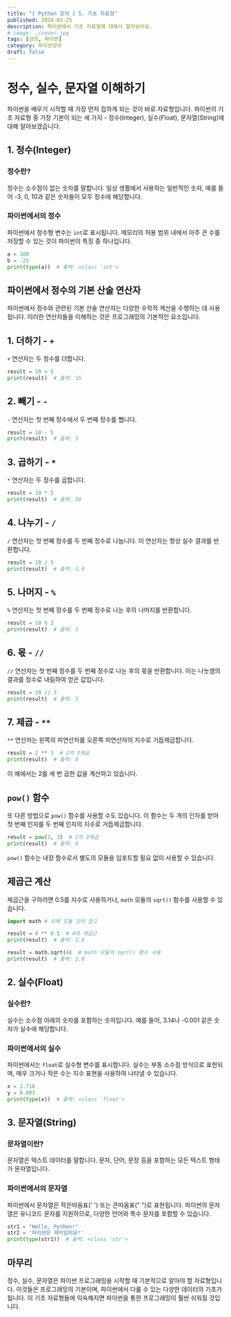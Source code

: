 ```yaml
---
title: "[ Python 강의 ] 5. 기초 자료형"
published: 2024-01-25
description: 파이썬에서 기초 자료형에 대해서 알아보아요.
# image: ./cover.jpg
tags: [강의, 파이썬]
category: 파이썬강의
draft: false
---
```


# 정수, 실수, 문자열 이해하기

파이썬을 배우기 시작할 때 가장 먼저 접하게 되는 것이 바로 자료형입니다. 
파이썬의 기초 자료형 중 가장 기본이 되는 세 가지 - 정수(Integer), 실수(Float), 문자열(String)에 대해 알아보겠습니다.

## 1. 정수(Integer)

### 정수란?
정수는 소수점이 없는 숫자를 말합니다. 일상 생활에서 사용하는 일반적인 숫자, 예를 들어 -3, 0, 10과 같은 숫자들이 모두 정수에 해당합니다.

### 파이썬에서의 정수
파이썬에서 정수형 변수는 `int`로 표시됩니다. 메모리의 허용 범위 내에서 아주 큰 수를 저장할 수 있는 것이 파이썬의 특징 중 하나입니다.

```python
a = 100
b = -25
print(type(a))  # 출력: <class 'int'>
```

## 파이썬에서 정수의 기본 산술 연산자

파이썬에서 정수와 관련된 기본 산술 연산자는 다양한 수학적 계산을 수행하는 데 사용됩니다. 이러한 연산자들을 이해하는 것은 프로그래밍의 기본적인 요소입니다.

## 1. 더하기 - `+`

`+` 연산자는 두 정수를 더합니다.

```python
result = 10 + 5
print(result)  # 출력: 15
```

## 2. 빼기 - `-`

`-` 연산자는 첫 번째 정수에서 두 번째 정수를 뺍니다.

```python
result = 10 - 5
print(result)  # 출력: 5
```

## 3. 곱하기 - `*`

`*` 연산자는 두 정수를 곱합니다.

```python
result = 10 * 5
print(result)  # 출력: 50
```

## 4. 나누기 - `/`

`/` 연산자는 첫 번째 정수를 두 번째 정수로 나눕니다. 이 연산자는 항상 실수 결과를 반환합니다.

```python
result = 10 / 5
print(result)  # 출력: 2.0
```

## 5. 나머지 - `%`

`%` 연산자는 첫 번째 정수를 두 번째 정수로 나눈 후의 나머지를 반환합니다.

```python
result = 10 % 3
print(result)  # 출력: 1
```

## 6. 몫 - `//`

`//` 연산자는 첫 번째 정수를 두 번째 정수로 나눈 후의 몫을 반환합니다. 이는 나눗셈의 결과를 정수로 내림하여 얻은 값입니다.

```python
result = 10 // 3
print(result)  # 출력: 3
```

## 7. 제곱 - `**`

`**` 연산자는 왼쪽의 피연산자를 오른쪽 피연산자의 지수로 거듭제곱합니다.

```python
result = 2 ** 3  # 2의 3제곱
print(result)  # 출력: 8
```

이 예에서는 2를 세 번 곱한 값을 계산하고 있습니다.

## `pow()` 함수

또 다른 방법으로 `pow()` 함수를 사용할 수도 있습니다. 이 함수는 두 개의 인자를 받아 첫 번째 인자를 두 번째 인자의 지수로 거듭제곱합니다.

```python
result = pow(2, 3)  # 2의 3제곱
print(result)  # 출력: 8
```

`pow()` 함수는 내장 함수로서 별도의 모듈을 임포트할 필요 없이 사용할 수 있습니다.

## 제곱근 계산

제곱근을 구하려면 0.5를 지수로 사용하거나, `math` 모듈의 `sqrt()` 함수를 사용할 수 있습니다.

```python
import math # 뒤에 모듈 강의 참고

result = 4 ** 0.5  # 4의 제곱근
print(result)  # 출력: 2.0

result = math.sqrt(4)  # math 모듈의 sqrt() 함수 사용
print(result)  # 출력: 2.0
```

## 2. 실수(Float)

### 실수란?
실수는 소수점 아래의 숫자를 포함하는 숫자입니다. 예를 들어, 3.14나 -0.001 같은 숫자가 실수에 해당합니다.

### 파이썬에서의 실수
파이썬에서는 `float`로 실수형 변수를 표시합니다. 실수는 부동 소수점 방식으로 표현되며, 매우 크거나 작은 수는 지수 표현을 사용하여 나타낼 수 있습니다.

```python
x = 2.718
y = 0.003
print(type(x))  # 출력: <class 'float'>
```

## 3. 문자열(String)

### 문자열이란?
문자열은 텍스트 데이터를 말합니다. 문자, 단어, 문장 등을 포함하는 모든 텍스트 형태가 문자열입니다.

### 파이썬에서의 문자열
파이썬에서 문자열은 작은따옴표(' ') 또는 큰따옴표(" ")로 표현됩니다. 파이썬의 문자열은 유니코드 문자를 지원하므로, 다양한 언어와 특수 문자를 포함할 수 있습니다.

```python
str1 = "Hello, Python!"
str2 = '파이썬은 재미있어요!'
print(type(str1))  # 출력: <class 'str'>
```

## 마무리

정수, 실수, 문자열은 파이썬 프로그래밍을 시작할 때 기본적으로 알아야 할 자료형입니다. 이것들은 프로그래밍의 기본이며, 파이썬에서 다룰 수 있는 다양한 데이터의 기초가 됩니다. 이 기초 자료형들에 익숙해지면 파이썬을 통한 프로그래밍이 훨씬 쉬워질 것입니다.